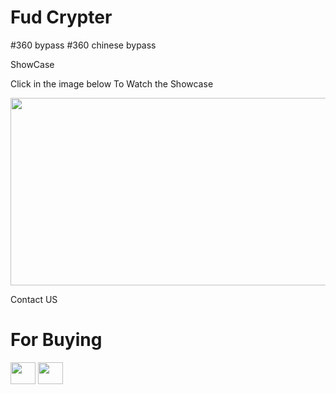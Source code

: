 # Fud Crypter 
#360 bypass
#360 chinese bypass

ShowCase


Click in the image below To Watch the Showcase


[<img src="https://i.ibb.co/jbyZxSH/mqdefault-LE-auto-x4-transformed.jpg?ex=65515847&is=653ee347&hm=2a662719bd3e25e5017e3ede2ef56b7f0f309213ab0ec9272b8c548c4e8d61a9&=&width=576&height=325" width="600" height="300"
/>](https://youtu.be/UePzQcNh2IA)




 Contact US

# For Buying 
[<img src="https://i.ibb.co/vhqCMmp/icons8-telegram-96.png?ex=65557046&is=6542fb46&hm=38bee40bbcf8de01316582c7d66b01b3e1eb6d7e869051b649f3073b3fd64a7b&=" width="40" height="35"
/>](https://t.me/Deveation_Support)
[<img src="https://seeklogo.com/images/S/signal-logo-20A1616F60-seeklogo.com.png?ex=65557046&is=6542fb46&hm=38bee40bbcf8de01316582c7d66b01b3e1eb6d7e869051b649f3073b3fd64a7b&=" width="40" height="35"
/>](https://bit.ly/4dCGi65)
